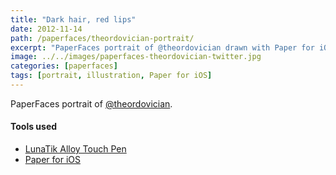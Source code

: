 ```yaml
---
title: "Dark hair, red lips"
date: 2012-11-14
path: /paperfaces/theordovician-portrait/
excerpt: "PaperFaces portrait of @theordovician drawn with Paper for iOS on an iPad."
image: ../../images/paperfaces-theordovician-twitter.jpg
categories: [paperfaces]
tags: [portrait, illustration, Paper for iOS]
---
```


PaperFaces portrait of [@theordovician](https://twitter.com/theordovician).

#### Tools used

- [LunaTik Alloy Touch Pen](https://www.amazon.com/gp/product/B00821TR7G/ref=as_li_ss_tl?ie=UTF8&tag=mademist-20&linkCode=as2&camp=1789&creative=390957&creativeASIN=B00821TR7G)
- [Paper for iOS](https://paper.bywetransfer.com/)
